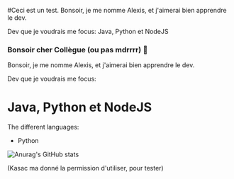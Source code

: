 #Ceci est un test.
Bonsoir, je me nomme Alexis, et j'aimerai bien apprendre le dev.

Dev que je voudrais me focus: 
Java, Python et NodeJS

### Bonsoir cher Collègue (ou pas mdrrrr) 👋

Bonsoir, je me nomme Alexis, et j'aimerai bien apprendre le dev.

Dev que je voudrais me focus: 
# Java, Python et NodeJS

The different languages: 
- Python 

![Anurag's GitHub stats](https://github-readme-stats.vercel.app/api?username=gonpvp&show_icons=true)

(Kasac ma donné la permission d'utiliser, pour tester)
